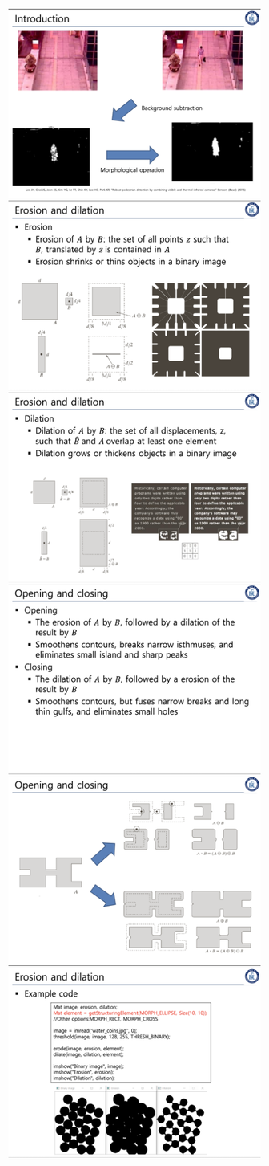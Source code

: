 ![](image/2025-04-27-02-37-58.png)
![](image/2025-04-27-02-38-06.png)
![](image/2025-04-27-02-39-06.png)
![](image/2025-04-27-02-39-45.png)
![](image/2025-04-27-02-40-12.png)
![](image/2025-04-27-02-40-28.png)
